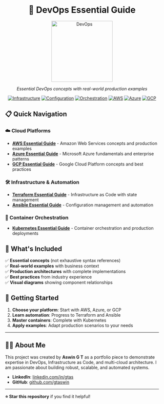 <div align="center">

# 🚀 DevOps Essential Guide

<img src="https://raw.githubusercontent.com/devicons/devicon/master/icons/devops/devops-original-wordmark.svg" alt="DevOps" width="200"/>

*Essential DevOps concepts with real-world production examples*

[![Infrastructure](https://img.shields.io/badge/Infrastructure-Terraform-623CE4?logo=terraform&logoColor=white)](TERRAFORM.md)
[![Configuration](https://img.shields.io/badge/Configuration-Ansible-EE0000?logo=ansible&logoColor=white)](ANSIBLE.md)
[![Orchestration](https://img.shields.io/badge/Orchestration-Kubernetes-326CE5?logo=kubernetes&logoColor=white)](KUBERNETES.md)
[![AWS](https://img.shields.io/badge/Cloud-AWS-FF9900?logo=amazon-aws&logoColor=white)](AWS.md)
[![Azure](https://img.shields.io/badge/Cloud-Azure-0078D4?logo=microsoft-azure&logoColor=white)](AZURE.md)
[![GCP](https://img.shields.io/badge/Cloud-GCP-4285F4?logo=google-cloud&logoColor=white)](GCP.md)

</div>

## 📋 Quick Navigation

### ☁️ Cloud Platforms
- **[AWS Essential Guide](AWS.md)** - Amazon Web Services concepts and production examples
- **[Azure Essential Guide](AZURE.md)** - Microsoft Azure fundamentals and enterprise patterns  
- **[GCP Essential Guide](GCP.md)** - Google Cloud Platform concepts and best practices

### 🛠️ Infrastructure & Automation
- **[Terraform Essential Guide](TERRAFORM.md)** - Infrastructure as Code with state management
- **[Ansible Essential Guide](ANSIBLE.md)** - Configuration management and automation

### 🐳 Container Orchestration  
- **[Kubernetes Essential Guide](KUBERNETES.md)** - Container orchestration and production deployments

## 🎯 What's Included

✅ **Essential concepts** (not exhaustive syntax references)  
✅ **Real-world examples** with business context  
✅ **Production architectures** with complete implementations  
✅ **Best practices** from industry experience  
✅ **Visual diagrams** showing component relationships

## 🚀 Getting Started

1. **Choose your platform**: Start with AWS, Azure, or GCP
2. **Learn automation**: Progress to Terraform and Ansible  
3. **Master containers**: Complete with Kubernetes
4. **Apply examples**: Adapt production scenarios to your needs

---

## 👨‍💻 About Me

This project was created by **Aswin G T** as a portfolio piece to demonstrate expertise in DevOps, Infrastructure as Code, and multi-cloud architecture. I am passionate about building robust, scalable, and automated systems.

- **LinkedIn**: [linkedin.com/in/gtas](https://linkedin.com/in/gtas)
- **GitHub**: [github.com/gtaswin](https://github.com/gtaswin)

---

**⭐ Star this repository** if you find it helpful!